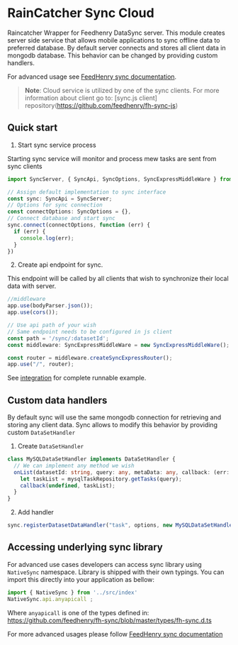 # RainCatcher Sync Cloud

Raincatcher Wrapper for Feedhenry DataSync server.
This module creates server side service that allows mobile applications to sync offline data to preferred database.
By default server connects and stores all client data in mongodb database.
This behavior can be changed by providing custom handlers.

For advanced usage see [FeedHenry sync documentation](https://github.com/feedhenry/fh-sync/tree/master/docs).


> **Note**: Cloud service is utilized by one of the sync clients. For more information about client go to: [sync.js client] repository(https://github.com/feedhenry/fh-sync-js)

## Quick start

1. Start sync service process

Starting sync service  will monitor and process
mew tasks are sent from sync clients

```typescript
import SyncServer, { SyncApi, SyncOptions, SyncExpressMiddleWare } from '../src/index'

// Assign default implementation to sync interface
const sync: SyncApi = SyncServer;
// Options for sync connection
const connectOptions: SyncOptions = {},
// Connect database and start sync
sync.connect(connectOptions, function (err) {
  if (err) {
    console.log(err);
  }
})
```

2. Create api endpoint for sync.

This endpoint will be called by all clients that wish to synchronize their local data with server.

```typescript
//middleware
app.use(bodyParser.json());
app.use(cors());

// Use api path of your wish
// Same endpoint needs to be configured in js client
const path = '/sync/:datasetId';
const middleware: SyncExpressMiddleWare = new SyncExpressMiddleWare();

const router = middleware.createSyncExpressRouter();
app.use("/", router);
```

See [integration](./integration) for complete runnable example.

## Custom data handlers

By default sync will use the same mongodb connection for retrieving and storing any client data. Sync allows to modify this behavior by providing custom `DataSetHandler`

1. Create `DataSetHandler`

```typescript
class MySQLDataSetHandler implements DataSetHandler {
  // We can implement any method we wish
  onList(datasetId: string, query: any, metaData: any, callback: (err: Error | string | undefined, res: any | undefined) => void) {
    let taskList = mysqlTaskRepository.getTasks(query);
    callback(undefined, taskList);
  }
}
```

2. Add handler

```typescript
sync.registerDatasetDataHandler("task", options, new MySQLDataSetHandler());
```

## Accessing underlying sync library

For advanced use cases developers can access sync library using `NativeSync` namespace.
Library is shipped with their own typings. You can import this directly into your application as bellow:

```typescript
import { NativeSync } from '../src/index'
NativeSync.api.anyapicall ;
```

Where `anyapicall` is one of the types defined in:
https://github.com/feedhenry/fh-sync/blob/master/types/fh-sync.d.ts

For more advanced usages please follow [FeedHenry sync documentation](https://github.com/feedhenry/fh-sync/tree/master/docs)
